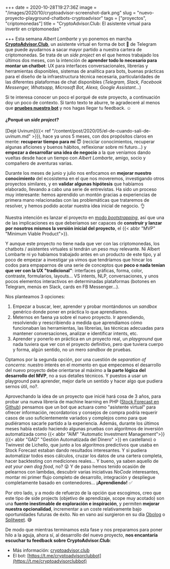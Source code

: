 +++
date = 2020-10-28T19:27:36Z
image = "/images/2020/10/cryptoadvisor-screenshot-dark.png"
slug = "nuevo-proyecto-playground-chatbots-cryptoadvisor"
tags = ["proyectos", "criptomonedas"]
title = "CryptoAdvisor.Club: El asistente virtual para invertir en criptomonedas"

+++
Esta semana _Albert Lombarte_ y yo ponemos en marcha [**CryptoAdvisor.Club**](https://cryptoadvisor.club/es), un asistente virtual en forma de bot 🤖 de Telegram que puede ayudarnos a sacar mayor partido a nuestra cartera de criptomonedas. Se trata de un _side project_ en el que hemos trabajado los últimos dos meses, con la intención de **aprender todo lo necesario para montar un chatbot**: UX para interfaces conversacionales, librerías y herramientas disponibles, sistemas de analítica para bots, buenas prácticas para el diseño de la infraestructura técnica necesaria, particularidades de las diferentes plataformas de chat disponibles (_Telegram, Slack, Facebook Messenger, Whatsapp, Microsoft Bot, Alexa, Google Assistant..._)

Si te interesa conocer un poco el porqué de este proyecto, a continuación doy un poco de contexto. Si tanto texto te aburre, te agradeceré al menos que [**pruebes nuestro bot**](https://cryptoadvisor.club/es) y nos hagas llegar tu feedback. ☺️

#### ¿Porqué un _side project_?

[Dejé Uvinum]({{< ref "/content/post/2020/05/el-de-cuando-sali-de-uvinum.md" >}}), hace ya unos 5 meses, con dos propósitos claros en mente: **recuperar tiempo para mí** 😇 (reciclar conocimientos, recuperar algunas aficiones y buenos hábitos, reflexionar sobre mi futuro...) y **empezar a desarrollar una idea de negocio** a la que veníamos dando vueltas desde hace un tiempo con _Albert Lombarte_, amigo, socio y compañero de aventuras varias. 

Durante los meses de junio y julio nos enfocamos en **mejorar nuestro conocimiento** del ecosistema en el que nos moveremos, investigando otros proyectos similares, y en **validar algunas hipótesis** que habíamos elaborado, llevando a cabo una serie de entrevistas. Ha sido un proceso muy interesante: hemos aprendido un montón gracias a experiencias de primera mano relacionadas con las problemáticas que trataremos de resolver, y hemos podido acotar nuestra idea inicial de negocio. 👌

Nuestra intención es lanzar el proyecto en [modo _bootstrapping_](https://es.wikipedia.org/wiki/Bootstrapping_(negocios)), así que una de las implicaciones es que deberíamos ser capaces de **construir y lanzar por nosotros mismos la versión inicial del proyecto**, el {{< abbr "MVP" "Minimum Viable Product">}}.

Y aunque este proyecto no tiene nada que ver con las criptomonedas, los chatbots / asistentes virtuales sí tendrán un peso muy relevante. Ni Albert Lombarte ni yo habíamos trabajado antes en un producto de este tipo, y al poco de empezar a investigar ya vimos que tendríamos que hincar los codos para empaparnos de una serie de conceptos que **poco o nada tenían que ver con la UX "tradicional"**: interfaces gráficas, forma, color, contraste, formularios, layouts... VS intents, NLP, conversaciones, y unos pocos elementos interactivos en determinadas plataformas (botones en Telegram, menús en Slack, cards en FB Messenger...).

Nos planteamos 3 opciones:
 
1) Empezar a buscar, leer, aprender y probar montándonos un _sandbox_ genérico donde poner en práctica lo que aprendíamos.
2) Meternos en faena ya sobre el nuevo proyecto. Ir aprendiendo, resolviendo y reescribiendo a medida que aprendíamos cómo funcionaban las herramientas, las librerías, las técnicas adecuadas para mantener conversaciones, analizar e identificar intents, etc.
3) Aprender y ponerlo en práctica en un proyecto real, un _playground_ que nada tuviera que ver con el proyecto definitivo, pero que tuviera cuerpo y forma, algún sentido, no un mero _sandbox_ de pruebas.

Optamos por la segunda opción, por una cuestión de _separation of concerns_: nuestro interés en el momento en que empecemos el desarrollo del nuevo proyecto debe orientarse al máximo a **la parte lógica del desarrollo del MVP**, no a sus detalles técnicos. Y puestos a usar un playground para aprender, mejor darle un sentido y hacer algo que pudiera sernos útil, no?. 

Aprovechando la idea de un proyecto que inicié hará cosa de 3 años, para probar una nueva librería de machine learning en PHP ([Stock Forecast en Github](https://github.com/obokaman-com/stock-forecast)) pensamos que un bot que actuara como "asistente virtual" para ofrecer información, recordatorios y consejos de compra podría requerir casos de uso suficientemente variados y complejos como para que pudiéramos sacarle partido a la experiencia. Además, durante los últimos meses había estado haciendo algunas pruebas con algoritmos de inversión automatizada como {{< abbr "AIM" "Automatic Investment Management">}} ({{< abbr "GAD" "Gestión Automatizada del Dinero" >}} en castellano) o Twinvest de Lichello, que junto a los algoritmos predictivos que usaba en Stock Forecast estaban dando resultados interesantes. Y si pudiera automatizar todos esos cálculos, cruzar los datos de una cartera completa, hacer backtesting con mediciones reales... Y bueno, ya saben aquello de _eat your own dog food_, no? 😜 Y de paso hemos tenido ocasión de pelearnos con lambdas, descubrir varias iniciativas _NoCode_ interesantes, montar mi primer flujo completo de desarrollo, integración y despliegue completamente basado en contenedores... **¡Aprendiendo!** ✅

Por otro lado, y a modo de refuerzo de la opción que escogimos, creo que este tipo de side projects (objetivo de aprendizaje, scope muy acotado) son una **fuente inestimable de exploración e inspiración**, y permiten **mejorar nuestra opcionalidad**, incrementar a un coste relativamente bajo oportunidades futuras de éxito. No en vano así surgieron en su día [Obolog](https://www.genbeta.com/web/obolog-plataforma-espanola-de-creacion-de-blogs-totalmente-reformada) o [Splitweet](https://computerhoy.com/noticias/internet/hootsuite-compra-start-espanola-splitweet-2493). 😅

De modo que mientras terminamos esta fase y nos preparamos para poner hilo a la aguja, ahora sí, al desarrollo del nuevo proyecto, **nos encantaría escuchar tu feedback sobre CryptoAdvisor.Club**:
- Más información: [cryptoadvisor.club](https://cryptoadvisor.club/es)
- El bot: [https://t.me/cryptoadvisorclubbot](https://t.me/cryptoadvisorclubbot)
